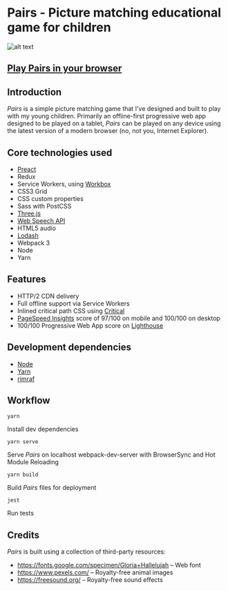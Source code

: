 # **Pairs** - Picture matching educational game for children

![alt text](https://pairs.onge.uk/images/banner.jpg "Screenshot of Pairs")

## **[Play Pairs in your browser](https://pairs.onge.uk/)**

## Introduction

_Pairs_ is a simple picture matching game that I've designed and built to play with my young children. Primarily an offline-first progressive web app designed to be played on a tablet, _Pairs_ can be played on any device using the latest version of a modern browser (no, not you, Internet Explorer).

## Core technologies used

-   [Preact](https://preactjs.com/)
-   Redux
-   Service Workers, using [Workbox](https://workboxjs.org/)
-   CSS3 Grid
-   CSS custom properties
-   Sass with PostCSS
-   [Three.js](https://threejs.org/)
-   [Web Speech API](https://developer.mozilla.org/en-US/docs/Web/API/Web_Speech_API)
-   HTML5 audio
-   [Lodash](https://lodash.com/)
-   Webpack 3
-   Node
-   Yarn

## Features

-   HTTP/2 CDN delivery
-   Full offline support via Service Workers
-   Inlined critical path CSS using [Critical](https://www.npmjs.com/package/critical)
-   [PageSpeed Insights](https://developers.google.com/speed/pagespeed/insights/) score of 97/100 on mobile and 100/100 on desktop
-   100/100 Progressive Web App score on [Lighthouse](https://developers.google.com/web/tools/lighthouse/)

## Development dependencies

-   [Node](https://nodejs.org/en/)
-   [Yarn](https://yarnpkg.com/lang/en/)
-   [rimraf](https://www.npmjs.com/package/rimraf)

## Workflow

`yarn`

Install dev dependencies

`yarn serve`

Serve _Pairs_ on localhost webpack-dev-server with BrowserSync and Hot Module Reloading

`yarn build`

Build _Pairs_ files for deployment

`jest`

Run tests

## Credits

_Pairs_ is built using a collection of third-party resources:

-   https://fonts.google.com/specimen/Gloria+Hallelujah &ndash; Web font
-   https://www.pexels.com/ &ndash; Royalty-free animal images
-   https://freesound.org/ &ndash; Royalty-free sound effects
